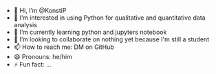 - 👋 Hi, I’m @KonstiP
- 👀 I’m interested in using Python for qualitative and quantitative data analysis
- 🌱 I’m currently learning python and jupyters notebook
- 💞️ I’m looking to collaborate on nothing yet because I'm still a student
- 📫 How to reach me: DM on GitHub
- 😄 Pronouns: he/him
- ⚡ Fun fact: ...

<!---
KonstiP/KonstiP is a ✨ special ✨ repository because its `README.md` (this file) appears on your GitHub profile.
You can click the Preview link to take a look at your changes.
--->

